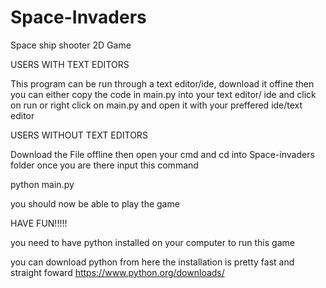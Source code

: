 # Space-Invaders
Space ship shooter 2D Game

USERS WITH TEXT EDITORS

This program can be run through a text editor/ide, download
it offine then you can either copy the code in main.py into your text editor/ ide and click
on run or right click on main.py and open it with your preffered ide/text editor 



USERS WITHOUT TEXT EDITORS

Download the File offline then open your cmd and cd into Space-invaders folder once you are there input this command 

python main.py

you should now be able to play the game


HAVE FUN!!!!!


you need to have python installed on your computer to run this game

you can download python from here the installation is pretty fast and straight foward
https://www.python.org/downloads/
